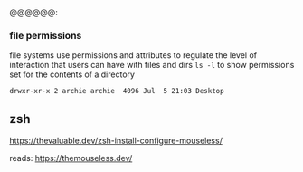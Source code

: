 @@@@@@:
### file permissions
file systems use permissions and attributes to regulate the level of interaction that users can have with files and dirs
`ls -l` to show permissions set for the contents of a directory
```
drwxr-xr-x 2 archie archie  4096 Jul  5 21:03 Desktop
```

## zsh
https://thevaluable.dev/zsh-install-configure-mouseless/


reads:
https://themouseless.dev/